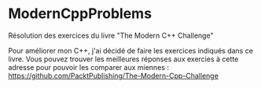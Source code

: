 # ModernCppProblems
Résolution des exercices du livre "The Modern C++ Challenge"

Pour améliorer mon C++, j'ai décidé de faire les exercices indiqués dans ce livre.
Vous pouvez trouver les meilleures réponses aux exercies à cette adresse pour pouvoir les comparer aux miennes : https://github.com/PacktPublishing/The-Modern-Cpp-Challenge
